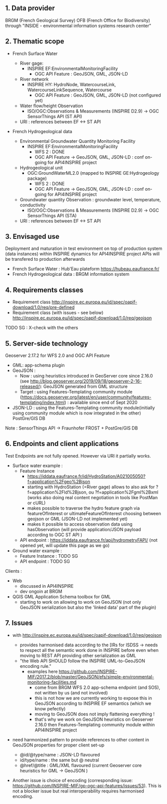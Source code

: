 
## 1. Data provider
BRGM (French Geological Survey)
OFB (French Office for Biodiversity) through "INSIDE - environmental information systems research center"


## 2. Thematic scope
- French Surface Water
  - River gage: 
    - INSPIRE EF:EnvironmentalMonitoringFacility
      - OGC API Feature : GeoJSON, GML, JSON-LD
  - River network 
    - INSPIRE HY: HydroNode, WatercourseLink, WatercourseLinkSequence, Watercourse
      - OGC API Feature : GeoJSON, GML, JSON-LD (not configured yet)
  - Water flow/height Observation
    - ISO/OGC:Observations & Measurements (INSPIRE D2.9) -> OGC SensorThings API (ST API)
  - URI : references between EF <-> ST API


- French Hydrogeological data
  - Environmental Groundwater Quantity Monitoring Facility
    - INSPIRE EF:EnvironmentalMonitoringFacility
      - WFS 2 : DONE
      - OGC API Feature -> GeoJSON, GML, JSON-LD : conf on-going for API4INSPIRE project
  - Hydrogeological unit 
    - OGC:GroundWaterML2.0 (mapped to INSPIRE GE:Hydrogeology package)
      - WFS 2 : DONE
      - OGC API Feature -> GeoJSON, GML, JSON-LD : conf on-going for API4INSPIRE project
  - Groundwater quantity Observation : groundwater level, temperature, conductivity
    - ISO/OGC:Observations & Measurements (INSPIRE D2.9) -> OGC SensorThings API (STA)
  - URI : references between EF <-> ST API


## 3. Envisaged use
Deployment and maturation in test environment on top of production system (data instances) within INSPIRE dynamics for API4INSPIRE project
APIs will be transfered to production afterwards
- French Surface Water : Hub'Eau plateform https://hubeau.eaufrance.fr/ 
- French Hydrogeological data : BRGM information system

## 4. Requirements classes
- Requirement class http://inspire.ec.europa.eu/id/spec/oapif-download/1.0/req/pre-defined
- Requirement class (with issues - see below) http://inspire.ec.europa.eu/id/spec/oapif-download/1.0/req/geojson 

TODO SG : X-check with the others

## 5. Server-side technology
Geoserver 2.17.2 for WFS 2.0 and OGC API Feature
- GML:  app-schema plugin
- GeoJSON : 
  - Now : using heuristics introduced in GeoServer core since 2.16.0 (see http://blog.geoserver.org/2019/09/18/geoserver-2-16-released/): GeoJSON generated from GML structure
  - Target : using Features-Templating community module (https://docs.geoserver.org/latest/en/user/community/features-templating/index.html) : available since end of Sept 2020
- JSON-LD : using the Features-Templating community module(initially using community module which is now integrated in the other)
PostGre/GIS  DB 

Note : SensorThings API -> Fraunhofer FROST + PostGre/GIS DB 

## 6. Endpoints and client applications
Test Endpoints are not fully opened. However via URI it partially works. 
- Surface water example :
  - Feature Instance
    - https://iddata.eaufrance.fr/id/HydroStation/A021005050?f=application%2Fgeo%2Bjson 
     - starting with HydroStation (=River gage) allows to also ask for ?f=application%2Fld%2Bjson, ou ?f=application%2Fgml%2Bxml (works also doing real content negotiation in tools like PostMan or cURL)
     - makes possible to traverse the hydro feature graph via featureOfInterest or ultimateFeatureOfInterest choosing between geojson or GML (JSON-LD not implemented yet)
     - makes it possible to access observation data using hasObservation (will provide application/JSON payload according to OGC ST API )
   - API endpoint : https://iddata.eaufrance.fr/api/hydrometryFAPI/ (not opened yet, will update this page as we go)
 - Ground water  example :
   - Feature Instance : TODO SG 
   - API endpoint : TODO SG 

Clients : 
  - Web
    - discussed in API4INSPIRE
    - dev ongoin at BRGM
  - QGIS GML Application Schema toolbox for GML
    - starting to work on allowing to work on GeoJSON (not only GeoJSON serialization but also the 'linked data' part of the plugin)

## 7. Issues
* with http://inspire.ec.europa.eu/id/spec/oapif-download/1.0/req/geojson
  * provides harmonised data according to the [IRs for ISDSS -> needs to respect all the semantic work done in INSPIRE before even when moving to REST API providing other serialization as GML
  * "the Web API SHOULD follow the INSPIRE UML-to-GeoJSON encoding rule." 
    *  examples here https://github.com/INSPIRE-MIF/2017.2/blob/master/GeoJSON/efs/simple-environmental-monitoring-facilities.md 
       *  come from BRGM WFS 2.0 app-schema endpoint (and SOS), not written by us (and not involved)
       *  this is not how we are currently working to expose this in GeoJSON according to INSPIRE EF semantics (which we know pefectly)
       *  moving to GeoJSON does not imply flattening everything ! 
       *  that's why we work on GeoJSON heuristics on Geoserver 2.16.0 then Features-Templating community module within API4INSPIRE project
* need harmonized pattern to provide references to other content in GeoJSON properties for proper client set-up
    * @id/@type/name : JSON-LD flavoured
    * id/type/name : the same but @ neutral
    * @href/@title : GML/XML flavoured (current Geoserver core heuristics for GML -> GeoJSON )


* Another issue is choice of encoding (corresponding issue: https://github.com/INSPIRE-MIF/gp-ogc-api-features/issues/53). This is not a blocker issue but real interoperability requires harmonised encoding.
